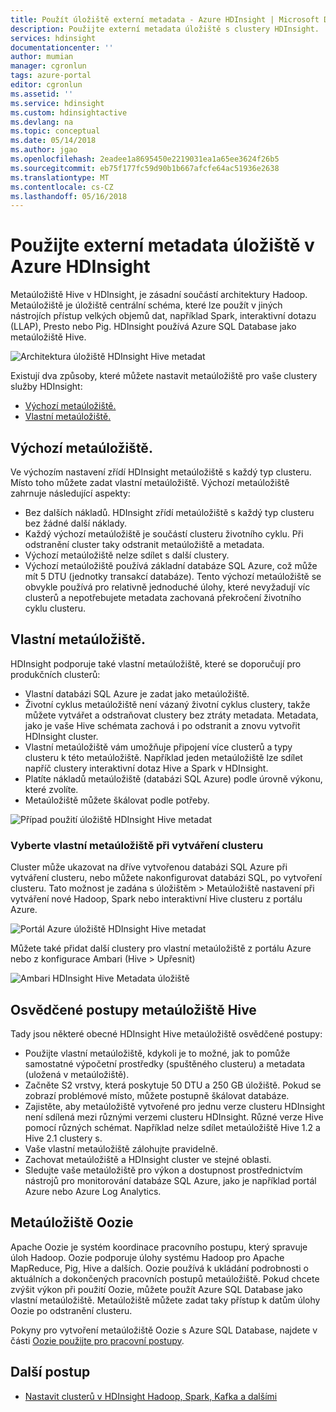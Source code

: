 ```yaml
---
title: Použít úložiště externí metadata - Azure HDInsight | Microsoft Docs
description: Použijte externí metadata úložiště s clustery HDInsight.
services: hdinsight
documentationcenter: ''
author: mumian
manager: cgronlun
tags: azure-portal
editor: cgronlun
ms.assetid: ''
ms.service: hdinsight
ms.custom: hdinsightactive
ms.devlang: na
ms.topic: conceptual
ms.date: 05/14/2018
ms.author: jgao
ms.openlocfilehash: 2eadee1a8695450e2219031ea1a65ee3624f26b5
ms.sourcegitcommit: eb75f177fc59d90b1b667afcfe64ac51936e2638
ms.translationtype: MT
ms.contentlocale: cs-CZ
ms.lasthandoff: 05/16/2018
---
```

# <a name="use-external-metadata-stores-in-azure-hdinsight"></a>Použijte externí metadata úložiště v Azure HDInsight

Metaúložiště Hive v HDInsight, je zásadní součástí architektury Hadoop. Metaúložiště je úložiště centrální schéma, které lze použít v jiných nástrojích přístup velkých objemů dat, například Spark, interaktivní dotazu (LLAP), Presto nebo Pig. HDInsight používá Azure SQL Database jako metaúložiště Hive.

![Architektura úložiště HDInsight Hive metadat](./media/hdinsight-use-external-metadata-stores/metadata-store-architecture.png)

Existují dva způsoby, které můžete nastavit metaúložiště pro vaše clustery služby HDInsight:

* [Výchozí metaúložiště.](#default-metastore)
* [Vlastní metaúložiště.](#custom-metastore)

## <a name="default-metastore"></a>Výchozí metaúložiště.

Ve výchozím nastavení zřídí HDInsight metaúložiště s každý typ clusteru. Místo toho můžete zadat vlastní metaúložiště. Výchozí metaúložiště zahrnuje následující aspekty:
- Bez dalších nákladů. HDInsight zřídí metaúložiště s každý typ clusteru bez žádné další náklady.
- Každý výchozí metaúložiště je součástí clusteru životního cyklu. Při odstranění cluster taky odstranit metaúložiště a metadata.
- Výchozí metaúložiště nelze sdílet s další clustery.
- Výchozí metaúložiště používá základní databáze SQL Azure, což může mít 5 DTU (jednotky transakcí databáze).
Tento výchozí metaúložiště se obvykle používá pro relativně jednoduché úlohy, které nevyžadují víc clusterů a nepotřebujete metadata zachovaná překročení životního cyklu clusteru.


## <a name="custom-metastore"></a>Vlastní metaúložiště.

HDInsight podporuje také vlastní metaúložiště, které se doporučují pro produkčních clusterů:
- Vlastní databázi SQL Azure je zadat jako metaúložiště.
- Životní cyklus metaúložiště není vázaný životní cyklus clustery, takže můžete vytvářet a odstraňovat clustery bez ztráty metadata. Metadata, jako je vaše Hive schémata zachová i po odstranit a znovu vytvořit HDInsight cluster.
- Vlastní metaúložiště vám umožňuje připojení více clusterů a typy clusteru k této metaúložiště. Například jeden metaúložiště lze sdílet napříč clustery interaktivní dotaz Hive a Spark v HDInsight.
- Platíte nákladů metaúložiště (databázi SQL Azure) podle úrovně výkonu, které zvolíte.
- Metaúložiště můžete škálovat podle potřeby.


![Případ použití úložiště HDInsight Hive metadat](./media/hdinsight-use-external-metadata-stores/metadata-store-use-case.png)

<!-- Image – Typical shared custom Metastore scenario in HDInsight (?) -->



### <a name="select-a-custom-metastore-during-cluster-creation"></a>Vyberte vlastní metaúložiště při vytváření clusteru

Cluster může ukazovat na dříve vytvořenou databázi SQL Azure při vytváření clusteru, nebo můžete nakonfigurovat databázi SQL, po vytvoření clusteru. Tato možnost je zadána s úložištěm > Metaúložiště nastavení při vytváření nové Hadoop, Spark nebo interaktivní Hive clusteru z portálu Azure.

![Portál Azure úložiště HDInsight Hive metadat](./media/hdinsight-use-external-metadata-stores/metadata-store-azure-portal.png)

Můžete také přidat další clustery pro vlastní metaúložiště z portálu Azure nebo z konfigurace Ambari (Hive > Upřesnit)

![Ambari HDInsight Hive Metadata úložiště](./media/hdinsight-use-external-metadata-stores/metadata-store-ambari.png)

## <a name="hive-metastore-best-practices"></a>Osvědčené postupy metaúložiště Hive

Tady jsou některé obecné HDInsight Hive metaúložiště osvědčené postupy:

- Použijte vlastní metaúložiště, kdykoli je to možné, jak to pomůže samostatné výpočetní prostředky (spuštěného clusteru) a metadata (uložená v metaúložiště).
- Začněte S2 vrstvy, která poskytuje 50 DTU a 250 GB úložiště. Pokud se zobrazí problémové místo, můžete postupně škálovat databáze.
- Zajistěte, aby metaúložiště vytvořené pro jednu verze clusteru HDInsight není sdílená mezi různými verzemi clusteru HDInsight. Různé verze Hive pomocí různých schémat. Například nelze sdílet metaúložiště Hive 1.2 a Hive 2.1 clustery s.
- Vaše vlastní metaúložiště zálohujte pravidelně.
- Zachovat metaúložiště a HDInsight cluster ve stejné oblasti.
- Sledujte vaše metaúložiště pro výkon a dostupnost prostřednictvím nástrojů pro monitorování databáze SQL Azure, jako je například portál Azure nebo Azure Log Analytics.

## <a name="oozie-metastore"></a>Metaúložiště Oozie

Apache Oozie je systém koordinace pracovního postupu, který spravuje úloh Hadoop.  Oozie podporuje úlohy systému Hadoop pro Apache MapReduce, Pig, Hive a dalších.  Oozie používá k ukládání podrobnosti o aktuálních a dokončených pracovních postupů metaúložiště. Pokud chcete zvýšit výkon při použití Oozie, můžete použít Azure SQL Database jako vlastní metaúložiště. Metaúložiště můžete zadat taky přístup k datům úlohy Oozie po odstranění clusteru.

Pokyny pro vytvoření metaúložiště Oozie s Azure SQL Database, najdete v části [Oozie použijte pro pracovní postupy](hdinsight-use-oozie-linux-mac.md).

## <a name="next-steps"></a>Další postup

- [Nastavit clusterů v HDInsight Hadoop, Spark, Kafka a dalšími](./hdinsight-hadoop-provision-linux-clusters.md)
